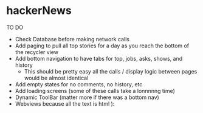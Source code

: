 # hackerNews

TO DO 
- Check Database before making network calls
- Add paging to pull all top stories for a day as you reach the bottom of the recycler view
- Add bottom navigation to have tabs for top, jobs, asks, shows, and history
  - This should be pretty easy all the calls / display logic between pages would be almost identical 
- Add empty states for no comments, no history, etc
- Add loading screens (some of these calls take a lonnnnng time) 
- Dynamic ToolBar (matter more if there was a bottom nav)
- Webviews because all the text is html ): 

